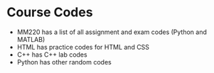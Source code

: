 # Course Codes
- MM220 has a list of all assignment and exam codes (Python and MATLAB)
- HTML has practice codes for HTML and CSS
- C++ has C++ lab codes
- Python has other random codes
